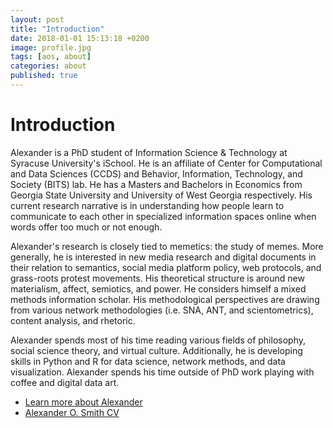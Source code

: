 ```yaml
---
layout: post
title: "Introduction"
date: 2018-01-01 15:13:18 +0200
image: profile.jpg
tags: [aos, about]
categories: about
published: true
---
```


# Introduction

Alexander is a PhD student of Information Science & Technology at Syracuse University's iSchool. He is an affiliate of Center for Computational and Data Sciences (CCDS) and Behavior, Information, Technology, and Society (BITS) lab. He has a Masters and Bachelors in Economics from Georgia State University and University of West Georgia respectively. His current research narrative is in understanding how people learn to communicate to each other in specialized information spaces online when words offer too much or not enough.

Alexander's research is closely tied to memetics: the study of memes. More generally, he is interested in new media research and digital documents in their relation to semantics, social media platform policy, web protocols, and grass-roots protest movements. His theoretical structure is around new materialism, affect, semiotics, and power. He considers himself a mixed methods information scholar. His methodological perspectives are drawing from various network methodologies (i.e. SNA, ANT, and scientometrics), content analysis, and rhetoric.

Alexander spends most of his time reading various fields of philosophy, social science theory, and virtual culture. Additionally, he is developing skills in Python and R for data science, network methods, and data visualization. Alexander spends his time outside of PhD work playing with coffee and digital data art.

  * [Learn more about Alexander](/AboutAlexander/)
  * [Alexander O. Smith CV](/cv/)
